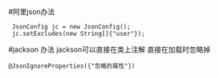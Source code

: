 #阿里json办法
```$xslt
 JsonConfig jc = new JsonConfig();
 jc.setExcludes(new String[]{"user"});
```
#jackson 办法
jackson可以直接在类上注解 直接在加载时忽略掉
```$xslt
@JsonIgnoreProperties({"忽略的属性"})
```